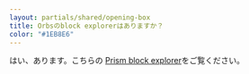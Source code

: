 ```yaml
---
layout: partials/shared/opening-box
title: Orbsのblock explorerはありますか？
color: "#1EB8E6"
---
```


はい、あります。こちらの [Prism block explorer](introducing-prism-the-orbs-block-explorer)をご覧ください。
